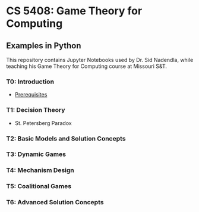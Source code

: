 # CS 5408: Game Theory for Computing
## Examples in Python

This repository contains Jupyter Notebooks used by Dr. Sid Nadendla, while teaching his Game Theory for Computing course at Missouri S&T. 

### T0: Introduction
* [Prerequisites](./T0_Prerequisites.ipynb)

### T1: Decision Theory
* St. Petersberg Paradox

### T2: Basic Models and Solution Concepts

### T3: Dynamic Games

### T4: Mechanism Design

### T5: Coalitional Games

### T6: Advanced Solution Concepts
